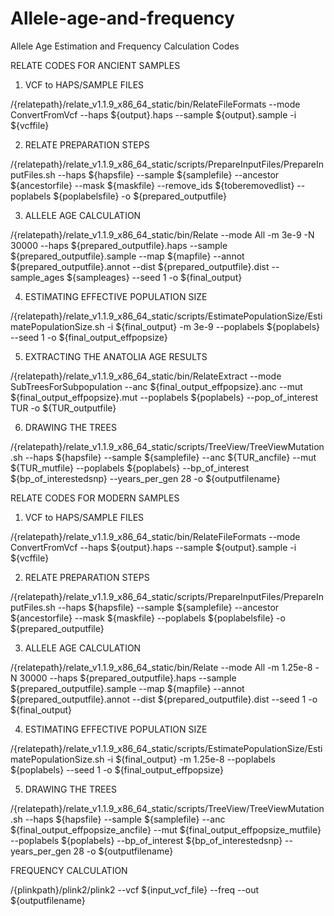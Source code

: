 # Allele-age-and-frequency
Allele Age Estimation and Frequency Calculation Codes

RELATE CODES FOR ANCIENT SAMPLES

1. VCF to HAPS/SAMPLE FILES

/{relatepath}/relate_v1.1.9_x86_64_static/bin/RelateFileFormats --mode ConvertFromVcf --haps ${output}.haps --sample ${output}.sample -i ${vcffile}


2. RELATE PREPARATION STEPS
   
/{relatepath}/relate_v1.1.9_x86_64_static/scripts/PrepareInputFiles/PrepareInputFiles.sh --haps ${hapsfile} --sample ${samplefile} --ancestor ${ancestorfile} --mask ${maskfile} --remove_ids ${toberemovedlist} --poplabels ${poplabelsfile} -o ${prepared_outputfile}


3. ALLELE AGE CALCULATION

/{relatepath}/relate_v1.1.9_x86_64_static/bin/Relate --mode All -m 3e-9 -N 30000 --haps ${prepared_outputfile}.haps --sample ${prepared_outputfile}.sample --map ${mapfile} --annot ${prepared_outputfile}.annot --dist ${prepared_outputfile}.dist --sample_ages ${sampleages} --seed 1 -o ${final_output}

4. ESTIMATING EFFECTIVE POPULATION SIZE

/{relatepath}/relate_v1.1.9_x86_64_static/scripts/EstimatePopulationSize/EstimatePopulationSize.sh -i ${final_output} -m 3e-9 --poplabels ${poplabels} --seed 1 -o ${final_output_effpopsize}

5. EXTRACTING THE ANATOLIA AGE RESULTS

/{relatepath}/relate_v1.1.9_x86_64_static/bin/RelateExtract  --mode SubTreesForSubpopulation --anc ${final_output_effpopsize}.anc --mut ${final_output_effpopsize}.mut --poplabels ${poplabels} --pop_of_interest TUR -o ${TUR_outputfile}

6. DRAWING THE TREES

/{relatepath}/relate_v1.1.9_x86_64_static/scripts/TreeView/TreeViewMutation.sh --haps ${hapsfile} --sample ${samplefile} --anc ${TUR_ancfile} --mut ${TUR_mutfile} --poplabels ${poplabels} --bp_of_interest ${bp_of_interestedsnp} --years_per_gen 28 -o ${outputfilename}


RELATE CODES FOR MODERN SAMPLES

1. VCF to HAPS/SAMPLE FILES

/{relatepath}/relate_v1.1.9_x86_64_static/bin/RelateFileFormats --mode ConvertFromVcf --haps ${output}.haps --sample ${output}.sample -i ${vcffile}

2. RELATE PREPARATION STEPS

/{relatepath}/relate_v1.1.9_x86_64_static/scripts/PrepareInputFiles/PrepareInputFiles.sh --haps ${hapsfile} --sample ${samplefile} --ancestor ${ancestorfile} --mask ${maskfile} --poplabels ${poplabelsfile} -o ${prepared_outputfile}

3. ALLELE AGE CALCULATION

/{relatepath}/relate_v1.1.9_x86_64_static/bin/Relate --mode All -m 1.25e-8 -N 30000 --haps ${prepared_outputfile}.haps --sample ${prepared_outputfile}.sample --map ${mapfile} --annot ${prepared_outputfile}.annot --dist ${prepared_outputfile}.dist --seed 1 -o ${final_output}


4. ESTIMATING EFFECTIVE POPULATION SIZE

/{relatepath}/relate_v1.1.9_x86_64_static/scripts/EstimatePopulationSize/EstimatePopulationSize.sh -i ${final_output} -m 1.25e-8 --poplabels ${poplabels} --seed 1 -o ${final_output_effpopsize}

5. DRAWING THE TREES

/{relatepath}/relate_v1.1.9_x86_64_static/scripts/TreeView/TreeViewMutation.sh --haps ${hapsfile} --sample ${samplefile} --anc ${final_output_effpopsize_ancfile} --mut ${final_output_effpopsize_mutfile} --poplabels ${poplabels} --bp_of_interest ${bp_of_interestedsnp} --years_per_gen 28 -o ${outputfilename}


FREQUENCY CALCULATION

/{plinkpath}/plink2/plink2 --vcf ${input_vcf_file} --freq --out ${outputfilename}






